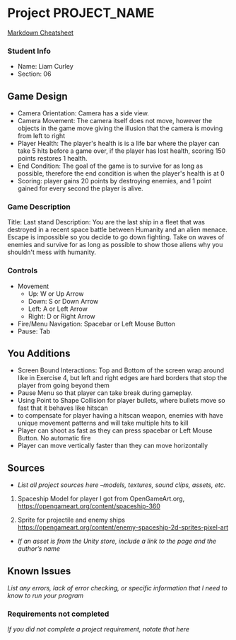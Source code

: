 # Project PROJECT_NAME

[Markdown Cheatsheet](https://github.com/adam-p/markdown-here/wiki/Markdown-Here-Cheatsheet)

### Student Info

-   Name: Liam Curley
-   Section: 06

## Game Design

-   Camera Orientation: Camera has a side view.
-   Camera Movement: The camera itself does not move, however the objects in the game move giving the illusion that the camera is moving from left to right
-   Player Health: The player's health is is a life bar where the player can take 5 hits before a game over, if the player has lost health, scoring 150 points restores 1 health.
-   End Condition: The goal of the game is to survive for as long as possible, therefore the end condition is when the player's health is at 0
-   Scoring: player gains 20 points by destroying enemies, and 1 point gained for every second the player is alive.

### Game Description

Title: Last stand
Description: You are the last ship in a fleet that was destroyed in a recent space battle between Humanity and an alien menace. Escape is impossible so you decide to go down fighting. Take on waves of enemies and survive for as long as possible to show those aliens why you shouldn't mess with humanity.

### Controls

-   Movement
    -   Up: W or Up Arrow
    -   Down: S or Down Arrow
    -   Left: A or Left Arrow
    -   Right: D or Right Arrow
-   Fire/Menu Navigation: Spacebar or Left Mouse Button
-   Pause: Tab

## You Additions

- Screen Bound Interactions: Top and Bottom of the screen wrap around like in Exercise 4, but left and right edges are hard borders that stop the player from going beyond them
- Pause Menu so that player can take break during gameplay.
- Using Point to Shape Collision for player bullets, where bullets move so fast that it behaves like hitscan
- to compensate for player having a hitscan weapon, enemies with have unique movement patterns and will take multiple hits to kill
- Player can shoot as fast as they can press spacebar or Left Mouse Button. No automatic fire
- Player can move vertically faster than they can move horizontally

## Sources

-   _List all project sources here –models, textures, sound clips, assets, etc._
1. Spaceship Model for player I got from OpenGameArt.org, 
    https://opengameart.org/content/spaceship-360

2. Sprite for projectile and enemy ships
    https://opengameart.org/content/enemy-spaceship-2d-sprites-pixel-art
-   _If an asset is from the Unity store, include a link to the page and the author’s name_

## Known Issues

_List any errors, lack of error checking, or specific information that I need to know to run your program_

### Requirements not completed

_If you did not complete a project requirement, notate that here_


